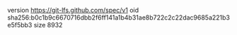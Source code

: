 version https://git-lfs.github.com/spec/v1
oid sha256:b0c1b9c6670716dbb2f6ff141a1b4b31ae8b722c2c22dac9685a221b3e5f5bb3
size 8932
